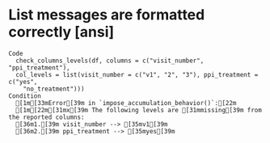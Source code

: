 # List messages are formatted correctly [ansi]

    Code
      check_columns_levels(df, columns = c("visit_number", "ppi_treatment"),
      col_levels = list(visit_number = c("v1", "2", "3"), ppi_treatment = c("yes",
        "no_treatment")))
    Condition
      [1m[33mError[39m in `impose_accumulation_behavior()`:[22m
      [1m[22m[31mx[39m The following levels are [31mmissing[39m from the reported columns:
      [36m1.[39m visit_number --> [35mv1[39m
      [36m2.[39m ppi_treatment --> [35myes[39m

